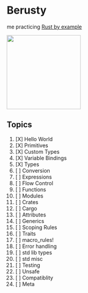 # Berusty

me practicing [Rust by example]

[Rust by example]: https://doc.rust-lang.org/stable/rust-by-example

<img width=200 src="http://rustacean.net/assets/rustacean-flat-gesture.png">

## Topics

1. [X] Hello World
1. [X] Primitives
1. [X] Custom Types
1. [X] Variable Bindings
1. [X] Types
1. [ ] Conversion
1. [ ] Expressions
1. [ ] Flow Control
1. [ ] Functions
1. [ ] Modules
1. [ ] Crates
1. [ ] Cargo
1. [ ] Attributes
1. [ ] Generics
1. [ ] Scoping Rules
1. [ ] Traits
1. [ ] macro_rules!
1. [ ] Error handling
1. [ ] std lib types
1. [ ] std misc
1. [ ] Testing
1. [ ] Unsafe
1. [ ] Compatiblity
1. [ ] Meta
